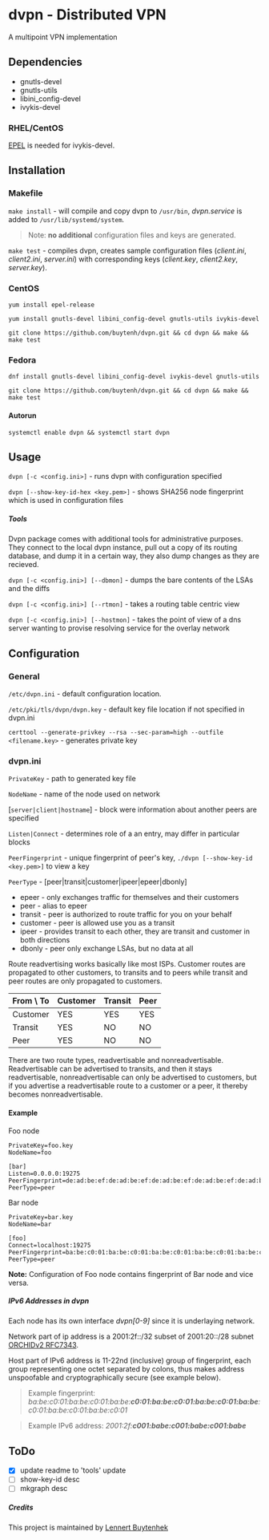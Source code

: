 # dvpn - Distributed VPN
A multipoint VPN implementation

## Dependencies
- gnutls-devel
- gnutls-utils
- libini_config-devel
- ivykis-devel

### RHEL/CentOS
[EPEL](https://fedoraproject.org/wiki/EPEL) is needed for ivykis-devel.

## Installation

### Makefile
`make install` - will compile and copy dvpn to `/usr/bin`, _dvpn.service_ is added to `/usr/lib/systemd/system`.
> Note:  **no additional** configuration files and keys are generated.

`make test` - compiles dvpn, creates sample configuration files (_client.ini_, _client2.ini_, _server.ini_) with corresponding keys (_client.key_, _client2.key_, _server.key_).

### CentOS

```yum install epel-release```

```yum install gnutls-devel libini_config-devel gnutls-utils ivykis-devel```

```git clone https://github.com/buytenh/dvpn.git && cd dvpn && make && make test```

### Fedora
```dnf install gnutls-devel libini_config-devel ivykis-devel gnutls-utils```

```git clone https://github.com/buytenh/dvpn.git && cd dvpn && make && make test```

#### Autorun
`systemctl enable dvpn && systemctl start dvpn`

## Usage
`dvpn [-c <config.ini>]` - runs dvpn with configuration specified

`dvpn [--show-key-id-hex <key.pem>]` - shows SHA256 node fingerprint which is used in configuration files

##### Tools

Dvpn package comes with additional tools for administrative purposes. They connect to the local dvpn instance, pull out a copy of its routing database, and dump it in a certain way, they also dump changes as they are recieved.

`dvpn [-c <config.ini>] [--dbmon]` - dumps the bare contents of the LSAs and the diffs

`dvpn [-c <config.ini>] [--rtmon]` - takes a routing table centric view

`dvpn [-c <config.ini>] [--hostmon]` - takes the point of view of a dns server wanting to provise resolving service for the overlay network

## Configuration

### General

`/etc/dvpn.ini` - default configuration location.

`/etc/pki/tls/dvpn/dvpn.key` - default key file location if not specified in dvpn.ini

`certtool --generate-privkey --rsa --sec-param=high --outfile <filename.key>` - generates private key

### dvpn.ini
`PrivateKey` - path to generated key file

`NodeName` - name of the node used on network

[`server|client|hostname`] - block were information about another peers are specified

`Listen|Connect` - determines role of a an entry, may differ in particular blocks

`PeerFingerprint` - unique fingerprint of peer's key, `./dvpn [--show-key-id <key.pem>]` to view a key

`PeerType` - [peer|transit|customer|ipeer|epeer|dbonly]
- epeer - only exchanges traffic for themselves and their customers
- peer - alias to epeer
- transit - peer is authorized to route traffic for you on your behalf
- customer - peer is allowed use you as a transit
- ipeer - provides transit to each other, they are transit and customer in both directions
- dbonly - peer only exchange LSAs, but no data at all

Route readvertising works basically like most ISPs. Customer routes are propagated to other customers, to transits and to peers while transit and peer routes are only propagated to customers.

From \ To | Customer | Transit | Peer
--- | --- | --- | ---
Customer | YES | YES | YES
Transit | YES | NO | NO
Peer | YES | NO | NO

There are two route types, readvertisable and nonreadvertisable. Readvertisable can be advertised to transits, and then it stays readvertisable, nonreadvertisable can only be advertised to customers, but if you advertise a readvertisable route to a customer or a peer, it thereby becomes nonreadvertisable.

#### Example
Foo node
```
PrivateKey=foo.key
NodeName=foo

[bar]
Listen=0.0.0.0:19275
PeerFingerprint=de:ad:be:ef:de:ad:be:ef:de:ad:be:ef:de:ad:be:ef:de:ad:be:ef:de:ad:be:ef:de:ad:be:ef:de:ad:be:ef
PeerType=peer
```

Bar node
```
PrivateKey=bar.key
NodeName=bar

[foo]
Connect=localhost:19275
PeerFingerprint=ba:be:c0:01:ba:be:c0:01:ba:be:c0:01:ba:be:c0:01:ba:be:c0:01:ba:be:c0:01:ba:be:c0:01:ba:be:c0:01
PeerType=peer
```

**Note:** Configuration of Foo node contains fingerprint of Bar node and vice versa.

##### IPv6 Addresses in dvpn

Each node has its own interface _dvpn[0-9]_ since it is underlaying network.

Network part of ip address is a 2001:2f::/32 subset of 2001:20::/28 subnet [ORCHIDv2 RFC7343](https://tools.ietf.org/html/rfc7343).

Host part of IPv6 address is 11-22nd (inclusive) group of fingerprint, each group representing one octet separated by colons, thus makes address unspoofable and cryptographically secure (see example below).

> Example fingerprint: _ba:be:c0:01:ba:be:c0:01:ba:be:**c0:01:ba:be:c0:01:ba:be:c0:01:ba:be**:c0:01:ba:be:c0:01:ba:be:c0:01_

> Example IPv6 address: _2001:2f:**c001:babe:c001:babe:c001:babe**_

## ToDo
- [x] update readme to 'tools' update
- [ ] show-key-id desc
- [ ] mkgraph desc

##### Credits
This project is maintained by [Lennert Buytenhek](https://github.com/buytenh)
